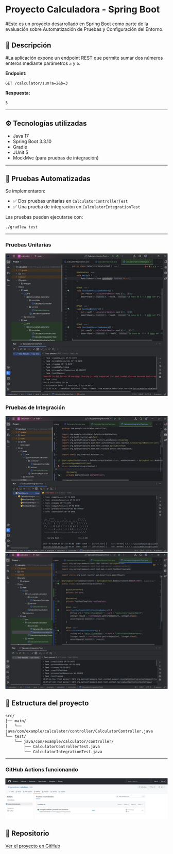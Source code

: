 # Proyecto Calculadora - Spring Boot

#Este es un proyecto  desarrollado en Spring Boot como parte de la evaluación sobre Automatización de Pruebas y Configuración del Entorno.

## 📌 Descripción

#La aplicación expone un endpoint REST que permite sumar dos números enteros mediante parámetros `a` y `b`.

**Endpoint:**  
```
GET /calculator/sum?a=2&b=3
```
**Respuesta:**  
```
5
```

---

## ⚙️ Tecnologías utilizadas

- Java 17
- Spring Boot 3.3.10
- Gradle
- JUnit 5
- MockMvc (para pruebas de integración)

---

## 🧪 Pruebas Automatizadas

Se implementaron:

- ✅ Dos pruebas unitarias en `CalculatorControllerTest`
- ✅ Una prueba de integración en `CalculatorIntegrationTest`

Las pruebas pueden ejecutarse con:

```
./gradlew test
```

---
### Pruebas Unitarias

![Pruebas Unitarias](evidencias/test_unitarios.jpg)
### Pruebas de Integración
![Pruebas de Integración](evidencias/TestIntegration_01.jpg)
![Pruebas de Integración](evidencias/TestIntegration_02.jpg)



## 📂 Estructura del proyecto

```
src/
├── main/
│   └── java/com/example/calculator/controller/CalculatorController.java
└── test/
    └── java/com/example/calculator/controller/
        ├── CalculatorControllerTest.java
        └── CalculatorIntegrationTest.java
```
---

### GitHub Actions funcionando
![CI en GitHub Actions](evidencias/pipeline.jpeg)

## 🔗 Repositorio

[Ver el proyecto en GitHub](https://github.com/gpcardonac/calculator)

